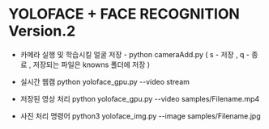 YOLOFACE + FACE RECOGNITION  Version.2
==================


- 카메라 실행 및 학습시킬 얼굴 저장 - python cameraAdd.py ( s - 저장 , q - 종료 , 저장되는 파일은 knowns 폴더에 저장 )

- 실시간 웹캠 python yoloface_gpu.py --video stream

- 저장된 영상 처리 python yoloface_gpu.py --video samples/Filename.mp4 

- 사진 처리 명령어 python3 yoloface_img.py --image samples/Filename.jpg

